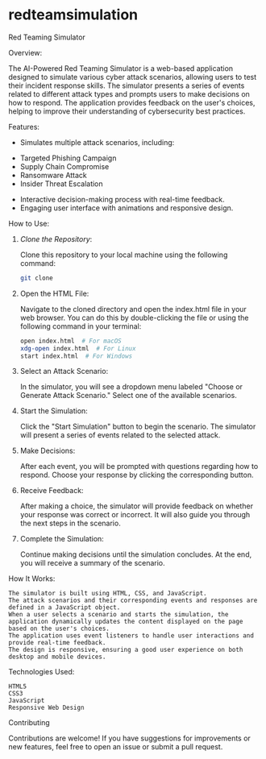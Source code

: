 # redteamsimulation
Red Teaming Simulator

Overview:

The AI-Powered Red Teaming Simulator is a web-based application designed to simulate various cyber attack scenarios, allowing users to test their incident response skills. The simulator presents a series of events related to different attack types and prompts users to make decisions on how to respond. The application provides feedback on the user's choices, helping to improve their understanding of cybersecurity best practices.

Features:

 * Simulates multiple attack scenarios, including:

  - Targeted Phishing Campaign
  - Supply Chain Compromise
  - Ransomware Attack
  - Insider Threat Escalation
 * Interactive decision-making process with real-time feedback.
 * Engaging user interface with animations and responsive design.


How to Use:

1. *Clone the Repository*:
 
   Clone this repository to your local machine using the following command:
   
   ```bash
   git clone 
   
2. Open the HTML File: 

   Navigate to the cloned directory and open the index.html file in your web browser. You can do this by double-clicking the file or using the following command in your terminal:
  
   ```bash
   open index.html  # For macOS
   xdg-open index.html  # For Linux
   start index.html  # For Windows
   
3. Select an Attack Scenario: 

   In the simulator, you will see a dropdown menu labeled "Choose or Generate Attack Scenario." Select one of the available scenarios.

4. Start the Simulation: 

   Click the "Start Simulation" button to begin the scenario. The simulator will present a series of events related to the selected attack.

5. Make Decisions: 

   After each event, you will be prompted with questions regarding how to respond. Choose your response by clicking the corresponding button.

6. Receive Feedback: 

   After making a choice, the simulator will provide feedback on whether your response was correct or incorrect. It will also guide you through the next steps in the scenario.

7. Complete the Simulation: 

   Continue making decisions until the simulation concludes. At the end, you will receive a summary of the scenario.
   

How It Works:

    The simulator is built using HTML, CSS, and JavaScript.
    The attack scenarios and their corresponding events and responses are defined in a JavaScript object.
    When a user selects a scenario and starts the simulation, the application dynamically updates the content displayed on the page based on the user's choices.
    The application uses event listeners to handle user interactions and provide real-time feedback.
    The design is responsive, ensuring a good user experience on both desktop and mobile devices.
    
Technologies Used:

    HTML5
    CSS3
    JavaScript
    Responsive Web Design

Contributing

Contributions are welcome! If you have suggestions for improvements or new features, feel free to open an issue or submit a pull request.
